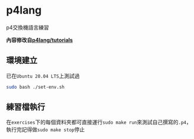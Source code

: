 # p4lang

p4交換機語言練習

**內容修改自[p4lang/tutorials](https://github.com/wei-coding/p4lang.git)**

## 環境建立

已在`Ubuntu 20.04 LTS`上測試過

```bash
sudo bash ./set-env.sh
```

## 練習檔執行

在`exercises`下的每個資料夾都可直接運行`sudo make run`來測試自己撰寫的`.p4`，執行完記得做`sudo make stop`停止

